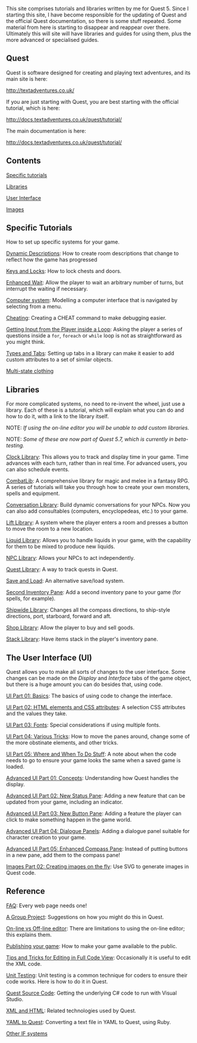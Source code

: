 This site comprises tutorials and libraries written by me for Quest 5. Since I starting this site, I have become responsible for the updating of Quest and the official Quest documentation, so there is some stuff repeated. Some material from here is starting to disappear and reappear over there. Ultimately this will site will have libraries and guides for using them, plus the more advanced or specialised guides.

## Quest

Quest is software designed for creating and playing text adventures, and its main site is here:

http://textadventures.co.uk/

If you are just starting with Quest, you are best starting with the official tutorial, which is here:

http://docs.textadventures.co.uk/quest/tutorial/

The main documentation is here:

http://docs.textadventures.co.uk/quest/tutorial/


## Contents

[Specific tutorials](#specific)

[Libraries](#libraries)

[User Interface](#ui)

[Images](#images)



## <a name="specific"></a>Specific Tutorials

How to set up specific systems for your game.

[Dynamic Descriptions](https://github.com/ThePix/quest/wiki/Handling-Dynamic-Descriptions): How to create room descriptions that change to reflect how the game has progressed

[Keys and Locks](https://github.com/ThePix/quest/wiki/Keys-and-Locks): How to lock chests and doors.

[Enhanced Wait](https://github.com/ThePix/quest/wiki/Enhanced-Waiting): Allow the player to wait an arbitrary number of turns, but interrupt the waiting if necessary.

[Computer system](https://github.com/ThePix/quest/wiki/Modelling-a-computer-system): Modelling a computer interface that is navigated by selecting from a menu.

[Cheating](https://github.com/ThePix/quest/wiki/Cheating): Creating a CHEAT command to make debugging easier.

[Getting Input from the Player inside a Loop](https://github.com/ThePix/quest/wiki/Getting-Input-from-the-Player-inside-a-Loop): Asking the player a series of questions inside a `for`, `foreach` or `while` loop is not as straightforward as you might think.

[Types and Tabs](https://github.com/ThePix/quest/wiki/Using-Tabs-and-Types): Setting up tabs in a library can make it easier to add custom attributes to a set of similar objects.

[Multi-state clothing](https://github.com/ThePix/quest/wiki/Multistate-clothing)

## <a name="libraries"></a>Libraries

For more complicated systems, no need to re-invent the wheel, just use a library. Each of these is a tutorial, which will explain what you can do and how to do it, with a link to the library itself.

NOTE: _If using the on-line editor you will be unable to add custom libraries._

NOTE: _Some of these are now part of Quest 5.7, which is currently in beta-testing._

[Clock Library](https://github.com/ThePix/quest/wiki/Clock-Library): This allows you to track and display time in your game. Time advances with each turn, rather than in real time. For advanced users, you can also schedule events.

[CombatLib](https://github.com/ThePix/quest/wiki/CombatLib): A comprehensive library for magic and melee in a fantasy RPG. A series of tutorials will take you through how to create your own monsters, spells and equipment.

[Conversation Library](https://github.com/ThePix/quest/wiki/Conversations:-Library): Build dynamic conversations for your NPCs. Now you can also add consultables (computers, encyclopedeas, etc.) to your game.

[Lift Library](https://github.com/ThePix/quest/wiki/Lift-Library): A system where the player enters a room and presses a button to move the room to a new location.

[Liquid Library](https://github.com/ThePix/quest/wiki/Liquid-Library): Allows you to handle liquids in your game, with the capability for them to be mixed to produce new liquids.

[NPC Library](https://github.com/ThePix/quest/wiki/NpcLib): Allows your NPCs to act independently.

[Quest Library](https://github.com/ThePix/quest/wiki/Quest-Library): A way to track quests in Quest.

[Save and Load](https://github.com/ThePix/quest/wiki/Save-and-Load-Library): An alternative save/load system.

[Second Inventory Pane](https://github.com/ThePix/quest/wiki/Second-Inventory-Library): Add a second inventory pane to your game (for spells, for example).

[Shipwide Library](https://github.com/ThePix/quest/wiki/Library:-Port-and-starboard): Changes all the compass directions, to ship-style directions, port, starboard, forward and aft.

[Shop Library](https://github.com/ThePix/quest/wiki/Shop-Library): Allow the player to buy and sell goods.

[Stack Library](https://github.com/ThePix/quest/wiki/StackLib): Have items stack in the player's inventory pane.



## <a name="ui"></a>The User Interface (UI)

Quest allows you to make all sorts of changes to the user interface. Some changes can be made on the _Display_ and _Interface_ tabs of the game object, but there is a huge amount you can do besides that, using code.

[UI Part 01: Basics](https://github.com/ThePix/quest/wiki/UI-Part-01:-Basics): The basics of using code to change the interface.

[UI Part 02: HTML elements and CSS attributes](https://github.com/ThePix/quest/wiki/UI-Part-02:-HTML-elements-and-CSS-attributes): A selection CSS attributes and the values they take.

[UI Part 03: Fonts](https://github.com/ThePix/quest/wiki/UI-Part-03:-Fonts): Special considerations if using multiple fonts.

[UI Part 04: Various Tricks](https://github.com/ThePix/quest/wiki/UI-Part-04:-Various-Tricks): How to move the panes around, change some of the more obstinate elements, and other tricks.

[UI Part 05: Where and When To Do Stuff](https://github.com/ThePix/quest/wiki/UI-Part-05:-Where-and-When-To-Do-Stuff): A note about when the code needs to go to ensure your game looks the same when a saved game is loaded.

[Advanced UI Part 01: Concepts](https://github.com/ThePix/quest/wiki/Advanced-UI-Part-01:-Concepts): Understanding how Quest handles the display.

[Advanced UI Part 02: New Status Pane](https://github.com/ThePix/quest/wiki/Advanced-UI-Part-02:-New-Status-Pane): Adding a new feature that can be updated from your game, including an indicator.

[Advanced UI Part 03: New Button Pane](https://github.com/ThePix/quest/wiki/Advanced-UI-Part-03:-New-Button-Pane): Adding a feature the player can click to make something happen in the game world.

[Advanced UI Part 04: Dialogue Panels](https://github.com/ThePix/quest/wiki/Advanced-UI-Part-04:-Dialogue-Panels): Adding a dialogue panel suitable for character creation to your game.

[Advanced UI Part 05: Enhanced Compass Pane](https://github.com/ThePix/quest/wiki/Advanced-UI-Part-05:-Enhanced-Compass-Pane): Instead of putting buttons in a new pane, add them to the compass pane!

[Images Part 02: Creating images on the fly](https://github.com/ThePix/quest/wiki/Images-Part-02:-Creating-images-on-the-fly): Use SVG to generate images in Quest code.

## <a name="reference"></a>Reference

[FAQ](https://github.com/ThePix/quest/wiki/FAQ): Every web page needs one!

[A Group Project](https://github.com/ThePix/quest/wiki/Group-Project): Suggestions on how you might do this in Quest.

[On-line vs Off-line editor](https://github.com/ThePix/quest/wiki/On-line-vs-Off-line-Editor): There are limitations to using the on-line editor; this explains them.

[Publishing your game](https://github.com/ThePix/quest/wiki/Publishing-Quest-games-(inc.-size-limitations)): How to make your game available to the public.

[Tips and Tricks for Editing in Full Code View](https://github.com/ThePix/quest/wiki/Tips-and-Tricks-for-Editing-in-Full-Code-View): Occasionally it is useful to edit the XML code.

[Unit Testing](https://github.com/ThePix/quest/wiki/Unit-Testing-Libraries): Unit testing is a common technique for coders to ensure their code works. Here is how to do it in Quest.


[Quest Source Code](https://github.com/ThePix/quest/wiki/Quest-Source-Code): Getting the underlying C# code to run with Visual Studio.

[XML and HTML](https://github.com/ThePix/quest/wiki/XML-and-HTML): Related technologies used by Quest.

[YAML to Quest](https://github.com/ThePix/quest/wiki/YAML-to-Quest-(using-Ruby)): Converting a text file in YAML to Quest, using Ruby.

[Other IF systems](https://github.com/ThePix/quest/wiki/Interactive-Fiction-Authoring-Systems)